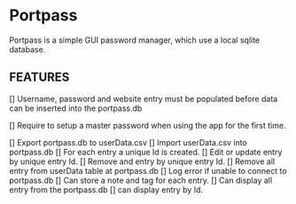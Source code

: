 # Portpass
 Portpass is a simple GUI password manager, which use a local sqlite database.

## FEATURES

[] Username, password and website entry must be 
   populated before data can be inserted into the
   portpass.db

[] Require to setup a master password when using the app
   for the first time.

[] Export portpass.db to userData.csv
[] Import userData.csv into portpass.db
[] For each entry a unique Id is created.
[] Edit or update entry by unique entry Id.
[] Remove and entry by unique entry Id.
[] Remove all entry from userData table at portpass.db
[] Log error if unable to connect to portpass.db
[] Can store a note and tag for each entry.
[] Can display all entry from the portpass.db
[] can display entry by Id.